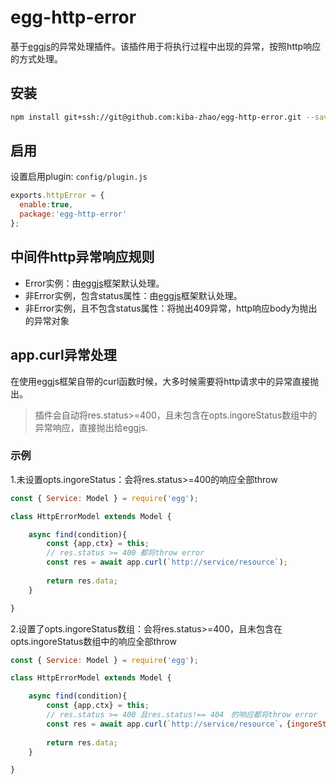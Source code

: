 # egg-http-error #
基于[eggjs](https://eggjs.org/zh-cn/index.html)的异常处理插件。该插件用于将执行过程中出现的异常，按照http响应的方式处理。

## 安装 ##
```bash
npm install git+ssh://git@github.com:kiba-zhao/egg-http-error.git --save
```

## 启用 ##
设置启用plugin: `config/plugin.js`
```javascript
exports.httpError = {
  enable:true,
  package:'egg-http-error'
};
```

## 中间件http异常响应规则 ##
* Error实例：由[eggjs](https://eggjs.org/zh-cn/index.html)框架默认处理。
* 非Error实例，包含status属性：由[eggjs](https://eggjs.org/zh-cn/index.html)框架默认处理。
* 非Error实例，且不包含status属性：将抛出409异常，http响应body为抛出的异常对象

## app.curl异常处理 ##
在使用eggjs框架自带的curl函数时候，大多时候需要将http请求中的异常直接抛出。
> 插件会自动将res.status>=400，且未包含在opts.ingoreStatus数组中的异常响应，直接抛出给eggjs.

### 示例 ###
1.未设置opts.ingoreStatus：会将res.status>=400的响应全部throw
```javascript
const { Service: Model } = require('egg');

class HttpErrorModel extends Model {

    async find(condition){
        const {app,ctx} = this;
        // res.status >= 400 都将throw error
        const res = await app.curl(`http://service/resource`);
        
        return res.data;
    }

}
```
2.设置了opts.ingoreStatus数组：会将res.status>=400，且未包含在opts.ingoreStatus数组中的响应全部throw
```javascript
const { Service: Model } = require('egg');

class HttpErrorModel extends Model {

    async find(condition){
        const {app,ctx} = this;
        // res.status >= 400 且res.status!== 404　的响应都将throw error
        const res = await app.curl(`http://service/resource`，{ingoreStatus:[404]});
        
        return res.data;
    }

}
```
